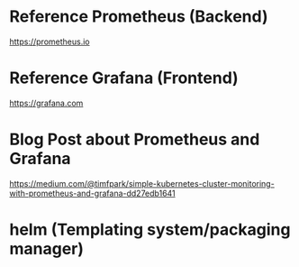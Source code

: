 # Reference Prometheus (Backend)
https://prometheus.io

# Reference Grafana (Frontend)
https://grafana.com

# Blog Post about Prometheus and Grafana
https://medium.com/@timfpark/simple-kubernetes-cluster-monitoring-with-prometheus-and-grafana-dd27edb1641

# helm (Templating system/packaging manager)

